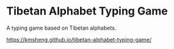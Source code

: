 # Tibetan Alphabet Typing Game

A typing game based on Tibetan alphabets.

https://kmsheng.github.io/tibetan-alphabet-typing-game/
